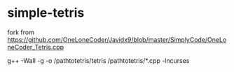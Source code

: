 # simple-tetris
fork from https://github.com/OneLoneCoder/Javidx9/blob/master/SimplyCode/OneLoneCoder_Tetris.cpp

g++ -Wall -g -o /pathtotetris/tetris /pathtotetris/*.cpp -lncurses
